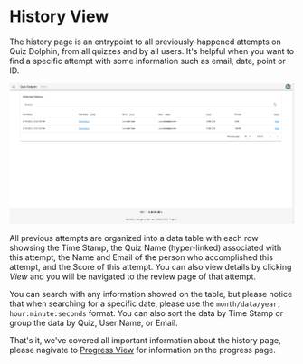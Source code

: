 # History View

The history page is an entrypoint to all previously-happened attempts on Quiz Dolphin, from all quizzes and by all users. It's helpful when you want to find a specific attempt with some information such as email, date, point or ID.

![history view](../images/history_view.png)

All previous attempts are organized into a data table with each row showsing the Time Stamp, the Quiz Name (hyper-linked) associated with this attempt, the Name and Email of the person who accomplished this attempt, and the Score of this attempt. You can also view details by clicking *View* and you will be navigated to the review page of that attempt.

You can search with any information showed on the table, but please notice that when searching for a specific date, please use the `month/data/year, hour:minute:seconds` format. You can also sort the data by Time Stamp or group the data by Quiz, User Name, or Email.

That's it, we've covered all important information about the history page, please nagivate to [Progress View](Progress-View.md) for information on the progress page.
